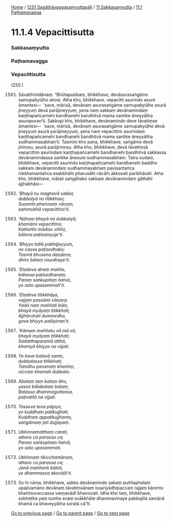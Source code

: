 
[Home](/) / [12S1 Sagāthāvaggasaṃyuttapāḷi](/tipitaka/12S1.md) / [11 Sakkasaṃyutta](/tipitaka/12S1/11.md) / [11.1 Paṭhamavagga](/tipitaka/12S1/11/11.1.md)

# 11.1.4 Vepacittisutta

### Sakkasaṃyutta

### Paṭhamavagga

### Vepacittisutta

(250.)

1561. Sāvatthinidānaṃ. “Bhūtapubbaṃ, bhikkhave, devāsurasaṅgāmo samupabyūḷho ahosi. Atha kho, bhikkhave, vepacitti asurindo asure āmantesi—  ‘sace, mārisā, devānaṃ asurasaṅgāme samupabyūḷhe asurā jineyyuṃ devā parājineyyuṃ, yena naṃ sakkaṃ devānamindaṃ kaṇṭhapañcamehi bandhanehi bandhitvā mama santike āneyyātha asurapuran’ti. Sakkopi kho, bhikkhave, devānamindo deve tāvatiṃse āmantesi—  ‘sace, mārisā, devānaṃ asurasaṅgāme samupabyūḷhe devā jineyyuṃ asurā parājineyyuṃ, yena naṃ vepacittiṃ asurindaṃ kaṇṭhapañcamehi bandhanehi bandhitvā mama santike āneyyātha sudhammasabhan’ti. Tasmiṃ kho pana, bhikkhave, saṅgāme devā jiniṃsu, asurā parājiniṃsu. Atha kho, bhikkhave, devā tāvatiṃsā vepacittiṃ asurindaṃ kaṇṭhapañcamehi bandhanehi bandhitvā sakkassa devānamindassa santike ānesuṃ sudhammasabhaṃ. Tatra sudaṃ, bhikkhave, vepacitti asurindo kaṇṭhapañcamehi bandhanehi baddho sakkaṃ devānamindaṃ sudhammasabhaṃ pavisantañca nikkhamantañca asabbhāhi pharusāhi vācāhi akkosati paribhāsati. Atha kho, bhikkhave, mātali saṅgāhako sakkaṃ devānamindaṃ gāthāhi ajjhabhāsi—

1562. _‘Bhayā nu maghavā sakka,_  
_dubbalyā no titikkhasi;_  
_Suṇanto pharusaṃ vācaṃ,_  
_sammukhā vepacittino’ti._  


1563. _‘Nāhaṃ bhayā na dubbalyā,_  
_khamāmi vepacittino;_  
_Kathañhi mādiso viññū,_  
_bālena paṭisaṃyuje’ti._  


1564. _‘Bhiyyo bālā pabhijjeyyuṃ,_  
_no cassa paṭisedhako;_  
_Tasmā bhusena daṇḍena,_  
_dhīro bālaṃ nisedhaye’ti._  


1565. _‘Etadeva ahaṃ maññe,_  
_bālassa paṭisedhanaṃ;_  
_Paraṃ saṅkupitaṃ ñatvā,_  
_yo sato upasammatī’ti._  


1566. _‘Etadeva titikkhāya,_  
_vajjaṃ passāmi vāsava;_  
_Yadā naṃ maññati bālo,_  
_bhayā myāyaṃ titikkhati;_  
_Ajjhāruhati dummedho,_  
_gova bhiyyo palāyinan’ti._  


1567. _‘Kāmaṃ maññatu vā mā vā,_  
_bhayā myāyaṃ titikkhati;_  
_Sadatthaparamā atthā,_  
_khantyā bhiyyo na vijjati._  


1568. _Yo have balavā santo,_  
_dubbalassa titikkhati;_  
_Tamāhu paramaṃ khantiṃ,_  
_niccaṃ khamati dubbalo._  


1569. _Abalaṃ taṃ balaṃ āhu,_  
_yassa bālabalaṃ balaṃ;_  
_Balassa dhammaguttassa,_  
_paṭivattā na vijjati._  


1570. _Tasseva tena pāpiyo,_  
_yo kuddhaṃ paṭikujjhati;_  
_Kuddhaṃ appaṭikujjhanto,_  
_saṅgāmaṃ jeti dujjayaṃ._  


1571. _Ubhinnamatthaṃ carati,_  
_attano ca parassa ca;_  
_Paraṃ saṅkupitaṃ ñatvā,_  
_yo sato upasammati._  


1572. _Ubhinnaṃ tikicchantānaṃ,_  
_attano ca parassa ca;_  
_Janā maññanti bāloti,_  
_ye dhammassa akovidā’ti._  


1573. So hi nāma, bhikkhave, sakko devānamindo sakaṃ puññaphalaṃ upajīvamāno devānaṃ tāvatiṃsānaṃ issariyādhipaccaṃ rajjaṃ kārento khantisoraccassa vaṇṇavādī bhavissati. Idha kho taṃ, bhikkhave, sobhetha yaṃ tumhe evaṃ svākkhāte dhammavinaye pabbajitā samānā khamā ca bhaveyyātha soratā cā”ti.

[Go to previous page](/tipitaka/12S1/11/11.1/11.1.3.md) / [Go to parent page](/tipitaka/12S1/11/11.1.md) / [Go to next page](/tipitaka/12S1/11/11.1/11.1.5.md)


